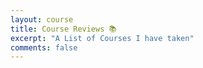 ```yaml
---
layout: course
title: Course Reviews 📚
excerpt: "A List of Courses I have taken"
comments: false
---
```

